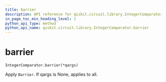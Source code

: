 ```yaml
---
title: barrier
description: API reference for qiskit.circuit.library.IntegerComparator.barrier
in_page_toc_min_heading_level: 1
python_api_type: method
python_api_name: qiskit.circuit.library.IntegerComparator.barrier
---
```


# barrier

<span id="qiskit.circuit.library.IntegerComparator.barrier" />

`IntegerComparator.barrier(*qargs)`

Apply `Barrier`. If qargs is None, applies to all.

